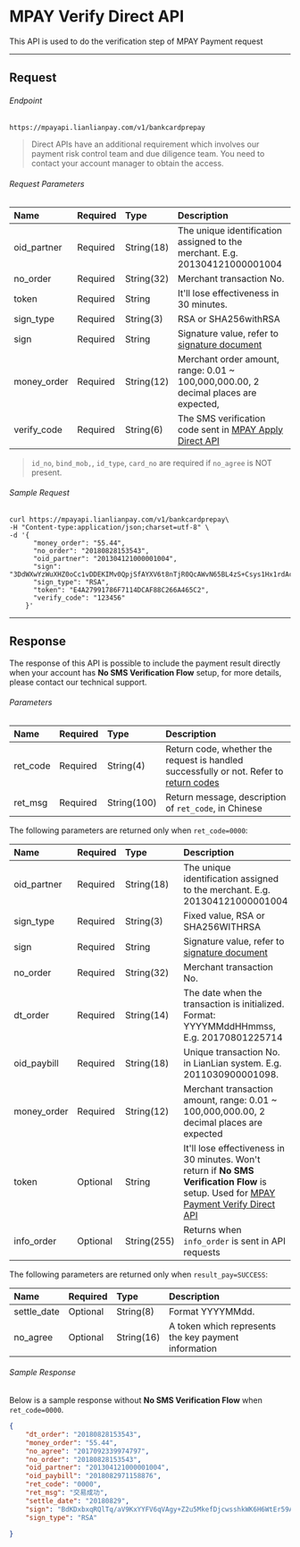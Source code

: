 # MPAY Verify Direct API

This API is used to do the verification step of MPAY Payment request

***

## Request

###### Endpoint

```html
https://mpayapi.lianlianpay.com/v1/bankcardprepay
```

> Direct APIs have an additional requirement which involves our payment risk control team and due diligence team. You need to contact your account manager to obtain the access.

###### Request Parameters

|Name|Required|Type|Description|
|:---|:---|:---|:---|
|oid_partner|Required|String(18)|The unique identification assigned to the merchant. E.g. 201304121000001004|
|no_order|Required|String(32)|Merchant transaction No.|
|token|Required|String| It'll lose effectiveness in 30 minutes. |
|sign_type|Required|String(3)|RSA or SHA256withRSA|
|sign|Required|String|Signature value, refer to [signature document](signature.md)|
|money_order|Required|String(12)|Merchant order amount, range: 0.01 ~ 100,000,000.00, 2 decimal places are expected,|
|verify_code|Required|String(6)|The SMS verification code sent in [MPAY Apply Direct API](MPAY-apply-direct-API.md)|


> ```id_no```, ```bind_mob,```, ```id_type```, ```card_no``` are required if ```no_agree``` is NOT present.

###### Sample Request

```curl
curl https://mpayapi.lianlianpay.com/v1/bankcardprepay\
-H "Content-type:application/json;charset=utf-8" \
-d '{
      "money_order": "55.44", 
	  "no_order": "20180828153543", 
	  "oid_partner": "201304121000001004",
	  "sign": "3DdWXwYzWuXHZ0oCc1vDDEKIMv0QpjSfAYXV6t8nTjR0QcAWvN65BL4zS+Csys1Hx1rdAciMqg4yoevq4jxHOPi4T3h1ryld51x0uUGzcyeymp8aQGtkexiZPwxLTdQ62KR7czfebwbUt5uDny5dstIZ26Bupfm3YgBFb3kdiIg=", 
	  "sign_type": "RSA", 
	  "token": "E4A27991786F7114DCAF88C266A465C2", 
	  "verify_code": "123456"
    }'
```

***

## Response

The response of this API is possible to include the payment result directly when your account has **No SMS Verification Flow** setup, for more details, please contact our technical support.

###### Parameters

|Name|Required|Type|Description|
|:---|:---|:---|:---|
|ret_code|Required|String(4)|Return code, whether the request is handled successfully or not. Refer to [return codes](return-codes.md)|
|ret_msg|Required|String(100)|Return message, description of ```ret_code```, in Chinese |

The following parameters are returned only when ```ret_code=0000```:

|Name|Required|Type|Description|
|:---|:---|:---|:---|
|oid_partner|Required|String(18)|The unique identification assigned to the merchant. E.g. 201304121000001004|
|sign_type|Required|String(3)|Fixed value, RSA or SHA256WITHRSA|
|sign|Required|String|Signature value, refer to [signature document](signature.md)|
|no_order|Required|String(32)|Merchant transaction No.|
|dt_order|Required|String(14)|The date when the transaction is initialized. Format: YYYYMMddHHmmss, E.g. 20170801225714|
|oid_paybill|Required|String(18)|Unique transaction No. in LianLian system. E.g. 2011030900001098. |
|money_order|Required|String(12)|Merchant transaction amount, range: 0.01 ~ 100,000,000.00, 2 decimal places are expected|
|token|Optional|String| It'll lose effectiveness in 30 minutes. Won't return if **No SMS Verification Flow** is setup.  Used for [MPAY Payment Verify Direct API](MPAY-verify-direct-api.md)|
|info_order|Optional|String(255)| Returns when ```info_order``` is sent in API requests|

The following parameters are returned only when ```result_pay=SUCCESS```:

|Name|Required|Type|Description|
|:---|:---|:---|:---|
|settle_date|Optional|String(8)| Format YYYYMMdd. |
|no_agree|Optional|String(16)| A token which represents the key payment information |

###### Sample Response

Below is a sample response without **No SMS Verification Flow** when ```ret_code=0000```.

```json
{
    "dt_order": "20180828153543", 
	"money_order": "55.44",
	"no_agree": "2017092339974797", 
	"no_order": "20180828153543", 
	"oid_partner": "201304121000001004", 
	"oid_paybill": "2018082971158876", 
	"ret_code": "0000", 
	"ret_msg": "交易成功", 
	"settle_date": "20180829", 
	"sign": "BdKDxbxqRQlTq/aV9KxYYFV6qVAgy+Z2u5MkefDjcwsshkWK6H6WtEr59AApGKgdOU5/DD6aw0TOeZBYba+zQpAFHSmhsTsoC2tiUoi8dWNXc2rARVmC4HdSoUpyr39ICO3PL/SwqyWwmolZEu1LR5/SqYw/n7glDY0jsq2ghxA=", 
	"sign_type": "RSA"
 
}
```

